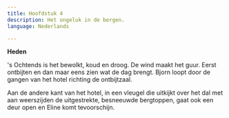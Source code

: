 ```yaml
---
title: Hoofdstuk 4
description: Het ongeluk in de bergen.
language: Nederlands

---
```

**Heden**

 's Ochtends is het bewolkt, koud en droog. De wind maakt het guur. Eerst ontbijten en dan maar eens zien wat de dag brengt. Bjorn loopt door de gangen van het hotel richting de ontbijtzaal.

 Aan de andere kant van het hotel, in een vleugel die uitkijkt over het dal met aan weerszijden de uitgestrekte, besneeuwde bergtoppen, gaat ook een deur open en Eline komt tevoorschijn.